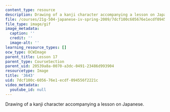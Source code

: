 ```yaml
---
content_type: resource
description: Drawing of a kanji character accompanying a lesson on Japanese.
file: /courses/21g-504-japanese-iv-spring-2009/7dcf100c605676e1ecdf094556f2221c_3643.gif
file_type: image/gif
image_metadata:
  caption: ''
  credit: ''
  image-alt: ''
learning_resource_types: []
ocw_type: OCWImage
parent_title: Lesson 17
parent_type: CourseSection
parent_uid: 20539a8a-0070-a3dc-0491-23486d993904
resourcetype: Image
title: '3643'
uid: 7dcf100c-6056-76e1-ecdf-094556f2221c
video_metadata:
  youtube_id: null
---
```

Drawing of a kanji character accompanying a lesson on Japanese.

